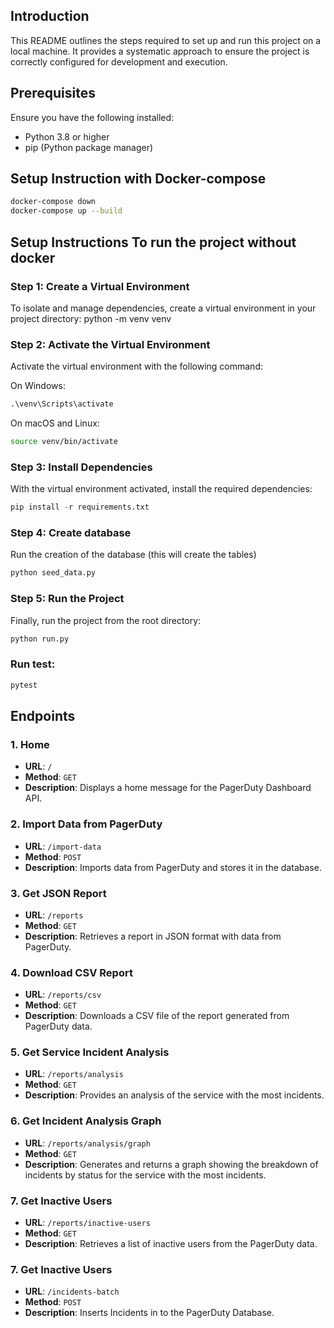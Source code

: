 ## Introduction

This README outlines the steps required to set up and run this project on a local machine. It provides a systematic approach to ensure the project is correctly configured for development and execution.

## Prerequisites

Ensure you have the following installed:

- Python 3.8 or higher
- pip (Python package manager)

## Setup Instruction with Docker-compose

```bash
docker-compose down
docker-compose up --build
```


## Setup Instructions To run the project without docker

### Step 1: Create a Virtual Environment

To isolate and manage dependencies, create a virtual environment in your project directory:
python -m venv venv

### Step 2: Activate the Virtual Environment

Activate the virtual environment with the following command:

On Windows:

```cmd
.\venv\Scripts\activate
```

On macOS and Linux:

```bash
source venv/bin/activate
```

### Step 3: Install Dependencies

With the virtual environment activated, install the required dependencies:

```python
pip install -r requirements.txt
```

### Step 4: Create database

Run the creation of the database (this will create the tables)

```python
python seed_data.py
```


### Step 5: Run the Project

Finally, run the project from the root directory:

```python
python run.py
```
### Run test:

```bash
pytest
```


## Endpoints

### 1. Home
- **URL**: `/`
- **Method**: `GET`
- **Description**: Displays a home message for the PagerDuty Dashboard API.

### 2. Import Data from PagerDuty
- **URL**: `/import-data`
- **Method**: `POST`
- **Description**: Imports data from PagerDuty and stores it in the database.

### 3. Get JSON Report
- **URL**: `/reports`
- **Method**: `GET`
- **Description**: Retrieves a report in JSON format with data from PagerDuty.

### 4. Download CSV Report
- **URL**: `/reports/csv`
- **Method**: `GET`
- **Description**: Downloads a CSV file of the report generated from PagerDuty data.

### 5. Get Service Incident Analysis
- **URL**: `/reports/analysis`
- **Method**: `GET`
- **Description**: Provides an analysis of the service with the most incidents.

### 6. Get Incident Analysis Graph
- **URL**: `/reports/analysis/graph`
- **Method**: `GET`
- **Description**: Generates and returns a graph showing the breakdown of incidents by status for the service with the most incidents.

### 7. Get Inactive Users
- **URL**: `/reports/inactive-users`
- **Method**: `GET`
- **Description**: Retrieves a list of inactive users from the PagerDuty data.

### 7. Get Inactive Users
- **URL**: `/incidents-batch`
- **Method**: `POST`
- **Description**: Inserts Incidents in to the PagerDuty Database.
